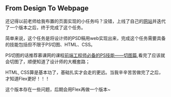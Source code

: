 ## From Design To Webpage

还记得以前老师给我布置的页面实现的小任务吗？没错，上线了自己的[网站](http://wwww.canada-home.cn)并迭代了一个版本之后，终于完成了这个任务。

简单来说，这个任务是将设计师的PSD稿用web实现出来，完成这个任务需要具备的技能包括但不限于PS切图、HTML、CSS。

PS切图的话推荐慕课网的课程[前端工程师必备的PS技能——切图篇](http://www.imooc.com/learn/506),看完了应该就会切图了，顺便知道了设计师的大概套路；

HTML, CSS算是基本功了，基础扎实才会走的更远。当我辛辛苦苦做完了之后，才知道Flex更好！！！

这个版本存在一些问题，后期会用Flex再做一个版本~
